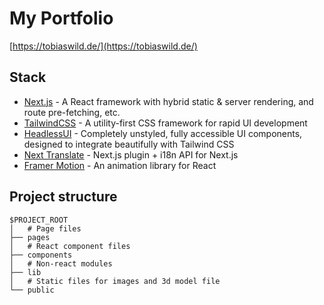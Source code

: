 # My Portfolio

[https://tobiaswild.de/](https://tobiaswild.de/)

## Stack

-   [Next.js](https://nextjs.org/) - A React framework with hybrid static & server rendering, and route pre-fetching, etc.
-   [TailwindCSS](https://tailwindcss.com/) - A utility-first CSS framework for rapid UI development
-   [HeadlessUI](https://headlessui.dev/) - Completely unstyled, fully accessible UI components, designed to integrate beautifully with Tailwind CSS
-   [Next Translate](https://github.com/vinissimus/next-translate) - Next.js plugin + i18n API for Next.js
-   [Framer Motion](https://www.framer.com/motion/) - An animation library for React

## Project structure

```
$PROJECT_ROOT
│   # Page files
├── pages
│   # React component files
├── components
│   # Non-react modules
├── lib
│   # Static files for images and 3d model file
└── public
```

